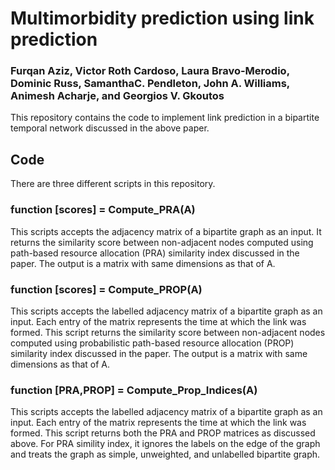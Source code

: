 # Multimorbidity prediction using link prediction

### Furqan Aziz, Victor Roth Cardoso, Laura Bravo-Merodio, Dominic Russ, SamanthaC. Pendleton, John A. Williams, Animesh Acharje, and Georgios V. Gkoutos

This repository contains the code to implement link prediction in a bipartite temporal network discussed in the above paper.

## Code
There are three different scripts in this repository.

### function [scores] = Compute_PRA(A)
This scripts accepts the adjacency matrix of a bipartite graph as an input. It returns the similarity score between non-adjacent nodes computed using path-based resource allocation (PRA) similarity index discussed in the paper. The output is a matrix with same dimensions as that of A.

### function [scores] = Compute_PROP(A)
This scripts accepts the labelled adjacency matrix of a bipartite graph as an input. Each entry of the matrix represents the time at which the link was formed. This script returns the similarity score between non-adjacent nodes computed using probabilistic path-based resource allocation (PROP) similarity index discussed in the paper. The output is a matrix with same dimensions as that of A.

### function [PRA,PROP] = Compute_Prop_Indices(A)
This scripts accepts the labelled adjacency matrix of a bipartite graph as an input. Each entry of the matrix represents the time at which the link was formed. This script returns both the PRA and PROP matrices as discussed above. For PRA simility index, it ignores the labels on the edge of the graph and treats the graph as simple, unweighted, and unlabelled bipartite graph.
